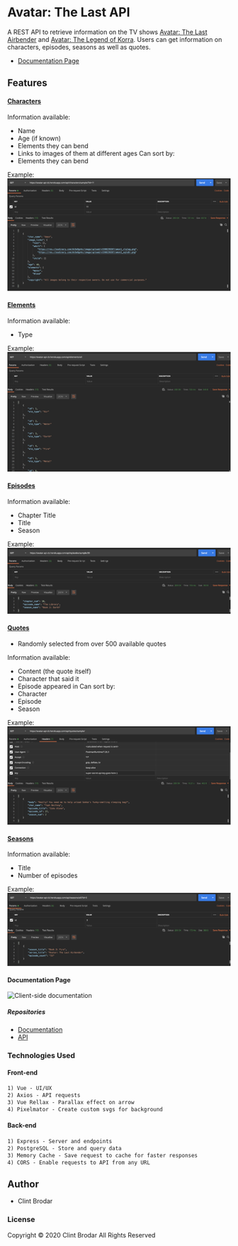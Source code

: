 # Avatar: The Last API
A REST API to retrieve information on the TV shows [Avatar: The Last Airbender](https://en.wikipedia.org/wiki/Avatar:_The_Last_Airbender) and [Avatar: The Legend of Korra](https://en.wikipedia.org/wiki/The_Legend_of_Korra).  Users can get information on characters, episodes, seasons as well as quotes.

* [Documentation Page](https://avatar-the-last-api.herokuapp.com/)

## Features

#### <ins>Characters</ins>
Information available:
* Name
* Age (if known)
* Elements they can bend
* Links to images of them at different ages
Can sort by:
* Elements they can bend

Example:
![Character request](https://github.com/CB721/avatar-client/blob/master/src/assets/images/character-example.png?raw=true)

#### <ins>Elements</ins>
Information available:
* Type

Example:
![Element request](https://github.com/CB721/avatar-client/blob/master/src/assets/images/element-example.png?raw=true)

#### <ins>Episodes</ins>
Information available:
* Chapter Title
* Title
* Season

Example:
![Episode request](https://github.com/CB721/avatar-client/blob/master/src/assets/images/episode-example.png?raw=true)

#### <ins>Quotes</ins>
* Randomly selected from over 500 available quotes

Information available:
* Content (the quote itself)
* Character that said it
* Episode appeared in
Can sort by:
* Character
* Episode
* Season

Example:
![Quote request](https://github.com/CB721/avatar-client/blob/master/src/assets/images/quote-example.png?raw=true)

#### <ins>Seasons</ins>
Information available:
* Title
* Number of episodes

Example:
![Season request](https://github.com/CB721/avatar-client/blob/master/src/assets/images/season-example.png?raw=true)

#### Documentation Page
![Client-side documentation](https://github.com/CB721/avatar-client/blob/master/src/assets/images/v1-screenshot.png?raw=true)

##### Repositories
* [Documentation](https://github.com/CB721/avatar-client)
* [API](https://github.com/CB721/avatar-api)

### Technologies Used
#### Front-end
    1) Vue - UI/UX
    2) Axios - API requests
    3) Vue Rellax - Parallax effect on arrow
    4) Pixelmator - Create custom svgs for background
#### Back-end
    1) Express - Server and endpoints
    2) PostgreSQL - Store and query data
    3) Memory Cache - Save request to cache for faster responses
    4) CORS - Enable requests to API from any URL

## Author
* Clint Brodar

### License
Copyright © 2020 Clint Brodar All Rights Reserved